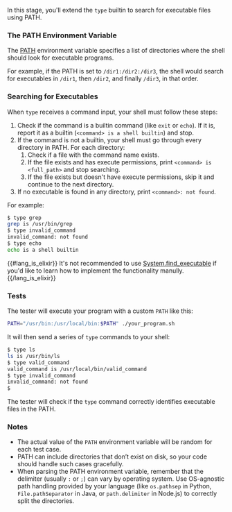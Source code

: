 In this stage, you'll extend the `type` builtin to search for executable files using PATH.

### The PATH Environment Variable

The [PATH](https://en.wikipedia.org/wiki/PATH_(variable)) environment variable specifies a list of directories where the shell should look for executable programs.

For example, if the PATH is set to `/dir1:/dir2:/dir3`, the shell would search for executables in `/dir1`, then `/dir2`, and finally `/dir3`, in that order.

### Searching for Executables

When `type` receives a command input, your shell must follow these steps:
1. Check if the command is a builtin command (like `exit` or `echo`). If it is, report it as a builtin (`<command> is a shell builtin`) and stop.
2. If the command is not a builtin, your shell must go through every directory in PATH. For each directory:
    1. Check if a file with the command name exists.
    2. If the file exists and has execute permissions, print `<command> is <full_path>` and stop searching.
    3. If the file exists but doesn't have execute permissions, skip it and continue to the next directory.
3. If no executable is found in any directory, print `<command>: not found`.

For example:

```bash
$ type grep
grep is /usr/bin/grep
$ type invalid_command
invalid_command: not found
$ type echo
echo is a shell builtin
```

{{#lang_is_elixir}}
It's not recommended to use [System.find_executable](https://hexdocs.pm/elixir/1.18.4/System.html#find_executable/1) if you'd like to learn how to implement the functionality manully.
{{/lang_is_elixir}}

### Tests

The tester will execute your program with a custom `PATH` like this:

```bash
PATH="/usr/bin:/usr/local/bin:$PATH" ./your_program.sh
```

It will then send a series of `type` commands to your shell:

```bash
$ type ls
ls is /usr/bin/ls
$ type valid_command
valid_command is /usr/local/bin/valid_command
$ type invalid_command
invalid_command: not found
$
```

The tester will check if the `type` command correctly identifies executable files in the PATH.

### Notes

- The actual value of the `PATH` environment variable will be random for each test case.
- PATH can include directories that don’t exist on disk, so your code should handle such cases gracefully.
- When parsing the PATH environment variable, remember that the delimiter (usually `:` or `;`) can vary by operating system. Use OS-agnostic path handling provided by your language (like `os.pathsep` in Python, `File.pathSeparator` in Java, or `path.delimiter` in Node.js) to correctly split the directories.
